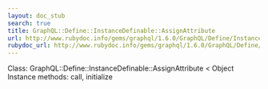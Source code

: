 ```yaml
---
layout: doc_stub
search: true
title: GraphQL::Define::InstanceDefinable::AssignAttribute
url: http://www.rubydoc.info/gems/graphql/1.6.0/GraphQL/Define/InstanceDefinable/AssignAttribute
rubydoc_url: http://www.rubydoc.info/gems/graphql/1.6.0/GraphQL/Define/InstanceDefinable/AssignAttribute
---
```


Class: GraphQL::Define::InstanceDefinable::AssignAttribute < Object
Instance methods:
call, initialize


